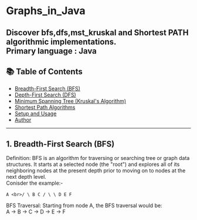 # Graphs_in_Java
Discover bfs,dfs,mst_kruskal and Shortest PATH algorithmic implementations. <br> 
Primary language : Java
---

## 📚 Table of Contents

- [Breadth-First Search (BFS)](src/BFS)
- [Depth-First Search (DFS)](src/DFS)
- [Minimum Spanning Tree (Kruskal's Algorithm)](src/MST_kruskal)
- [Shortest Path Algorithms](src/ShortestPath)
- [Setup and Usage](#setup-and-usage)
- [Author](#author)

---

## 1. Breadth-First Search (BFS) 
Definition: 
BFS is an algorithm for traversing or searching tree or graph data structures. It starts at a selected node (the "root") and 
explores all of its neighboring nodes at the present depth prior to moving on to nodes at the next depth level.  
Conisder the example:-<br> 
       <pre> ``` A <br>/ \ B C / \ \ D E F ``` </pre> 
BFS Traversal: Starting from node A, the BFS traversal would be:<br> 
A -> B -> C -> D -> E -> F 
